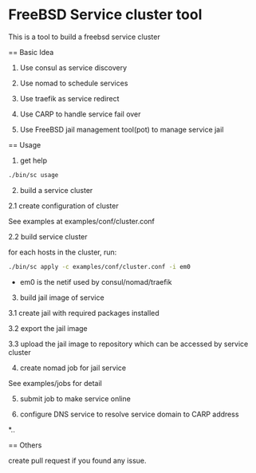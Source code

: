 FreeBSD Service cluster tool
======

This is a tool to build a freebsd service cluster

== Basic Idea

1. Use consul as service discovery

2. Use nomad to schedule services

3. Use traefik as service redirect

4. Use CARP to handle service fail over

5. Use FreeBSD jail management tool(pot) to manage service jail

== Usage

1. get help
```sh
./bin/sc usage
```

2. build a service cluster

2.1 create configuration of cluster

See examples at examples/conf/cluster.conf

2.2 build service cluster

for each hosts in the cluster, run:

```sh
./bin/sc apply -c examples/conf/cluster.conf -i em0
```

- em0 is the netif used by consul/nomad/traefik

3. build jail image of service

3.1 create jail with required packages installed

3.2 export the jail image

3.3 upload the jail image to repository which can be accessed
by service cluster


4. create nomad job for jail service 

See examples/jobs for detail

5. submit job to make service online

6. configure DNS service to resolve service domain to CARP address

*.<data center>.<your domain>

== Others

create pull request if you found any issue.

